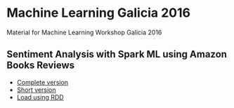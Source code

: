 # Machine Learning Galicia 2016
Material for Machine Learning Workshop Galicia 2016


## Sentiment Analysis with Spark ML using Amazon Books Reviews
- [Complete version](http://nbviewer.jupyter.org/github/javicacheiro/machine_learning_galicia_2016/blob/master/notebooks/sentiment_analysis-amazon_books.ipynb)
- [Short version](http://nbviewer.jupyter.org/github/javicacheiro/machine_learning_galicia_2016/blob/master/notebooks/sentiment_analysis-amazon_books-short_version.ipynb)
- [Load using RDD](http://nbviewer.jupyter.org/github/javicacheiro/machine_learning_galicia_2016/blob/master/notebooks/sentiment_analysis-amazon_books-load_manually_using_RDD.ipynb)


